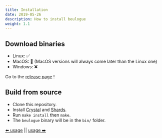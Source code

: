 ```yaml
---
title: Installation
date: 2019-05-26
description: How to install beulogue
weight: 1.1
---
```


## Download binaries

- Linux: :white_check_mark:
- MacOS: :construction: (MacOS versions will always come later than the Linux one)
- Windows: :x:

Go to the [release page](https://github.com/SiegfriedEhret/beulogue/releases) !

## Build from source

- Clone this repository.
- Install [Crystal](https://crystal-lang.org/) and [Shards](https://github.com/crystal-lang/shards).
- Run `make install` then `make`.
- The `beulogue` binary will be in the `bin/` folder.

[⬅️ usage](/en/usage/index.html) || [usage ➡️](/en/usage/usage.html)